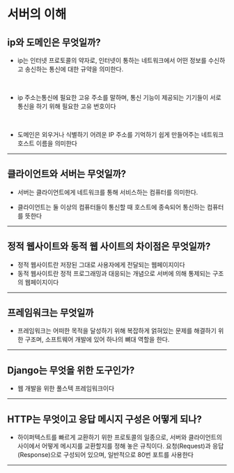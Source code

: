 # 서버의 이해
## ip와 도메인은 무엇일까?
- ip는 인터넷 프로토콜의 약자로, 인터넷이 통하는 네트워크에서 어떤 정보를 수신하고 송신하는 통신에 대한 규약을 의미한다. 
<br>

- ip 주소는통신에 필요한 고유 주소를 말하며, 통신 기능이 제공되는 기기들이 서로 통신을 하기 위해 필요한 고유 번호이다
<br>

- 도메인은 외우거나 식별하기 어려운 IP 주소를 기억하기 쉽게 만들어주는 네트워크 호스트 이름을 의미한다
<hr>

## 클라이언트와 서버는 무엇일까?
- 서버는 클라이언트에게 네트워크를 통해 서비스하는 컴퓨터를 의미한다.

- 클라이언트는 둘 이상의 컴퓨터들이 통신할 때 호스트에 종속되어 통신하는 컴퓨터를 뜻한다
<hr>

## 정적 웹사이트와 동적 웹 사이트의 차이점은 무엇일까?

- 정적 웹사이트란 저장된 그대로 사용자에게 전달되는 웹페이지이다
- 동적 웹사이트란 정적 프로그래밍과 대응되는 개념으로 서버에 의해 통제되는 구조의 웹페이지이다
<hr>

## 프레임워크는 무엇일까
- 프레임워크는 어떠한 목적을 달성하기 위해 복잡하게 얽혀있는 문제를 해결하기 위한 구조며, 소프트웨어 개발에 있어 하나의 뼈대 역할을 한다.
<hr>

## Django는 무엇을 위한 도구인가?
- 웹 개발을 위한 풀스텍 프레임워크이다
<hr>

## HTTP는 무엇이고 응답 메시지 구성은 어떻게 되나?
- 하이퍼텍스트를 빠르게 교환하기 위한 프로토콜의 일종으로, 서버와 클라이언트의 사이에서 어떻게 메시지를 교환할지를 정해 놓은 규칙이다. 요청(Request)과 응답(Response)으로 구성되어 있으며, 일반적으로 80번 포트를 사용한다
<hr>

